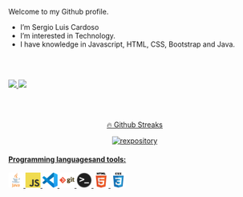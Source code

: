   Welcome to my Github profile.
- I’m  Sergio Luis Cardoso    
- I’m interested in Technology.
- I have knowledge in Javascript, HTML, CSS, Bootstrap and Java.

<br><br>

<div>
<a href="https://github.com/SergioLuisCardoso">
<img height="160em" src="https://github-readme-stats.vercel.app/api?username=SergioLuisCardoso&show_icons=true&theme=dracula&include_all_commits=true&count_private=true"/>
<img height="160em" src="https://github-readme-stats.vercel.app/api/top-langs/?username=SergioLuisCardoso&layout=compact&langs_count=7&theme=dracula"/>
</div>
  
<br><br>  
<p align="center">🔥 Github Streaks</p>
<p align="center"><img src="https://github-readme-streak-stats.herokuapp.com/?user=SergioLuisCardoso&theme=black-ice&hide_border=true&stroke=0000&background=0D1117&ring=e05397&fire=e05397&currStreakLabel=e05397" alt="rexpository" /></p>

#### **Programming languages ​​and tools:**  

<!---<code><img height="30" src="https://raw.githubusercontent.com/github/explore/80688e429a7d4ef2fca1e82350fe8e3517d3494d/topics/android/android.png"></code>
<code><img height="30" src="https://raw.githubusercontent.com/github/explore/80688e429a7d4ef2fca1e82350fe8e3517d3494d/topics/kotlin/kotlin.png"></code>
<code><img height="30" src="https://raw.githubusercontent.com/github/explore/80688e429a7d4ef2fca1e82350fe8e3517d3494d/topics/firebase/firebase.png"></code>--->
<code><img height="30" src="https://raw.githubusercontent.com/github/explore/80688e429a7d4ef2fca1e82350fe8e3517d3494d/topics/java/java.png"></code>
<code><img height="30" src="https://raw.githubusercontent.com/github/explore/80688e429a7d4ef2fca1e82350fe8e3517d3494d/topics/javascript/javascript.png"></code>
<code><img height="30" src="https://raw.githubusercontent.com/github/explore/80688e429a7d4ef2fca1e82350fe8e3517d3494d/topics/visual-studio-code/visual-studio-code.png"></code>
<code><img height="30" src="https://raw.githubusercontent.com/github/explore/80688e429a7d4ef2fca1e82350fe8e3517d3494d/topics/git/git.png"></code>
<code><img height="30" src="https://raw.githubusercontent.com/github/explore/80688e429a7d4ef2fca1e82350fe8e3517d3494d/topics/terminal/terminal.png"></code>
<code><img height="30" src="https://raw.githubusercontent.com/github/explore/80688e429a7d4ef2fca1e82350fe8e3517d3494d/topics/html/html.png"></code>
<code><img height="30" src="https://raw.githubusercontent.com/github/explore/80688e429a7d4ef2fca1e82350fe8e3517d3494d/topics/css/css.png"></code>
 


<!--- 💞️ I’m looking to collaborate on ...
- 📫 How to reach me ...
- 👋 I’m  Sergio Luis Cardoso    
- 👀 I’m interested in Technology.
- 🌱 I have knowledge in Javascript, HTML, CSS and Java.


--->


<!---
SergioLuisCardoso/SergioLuisCardoso is a ✨ special ✨ repository because its `README.md` (this file) appears on your GitHub profile.
You can click the Preview link to take a look at your changes.
--->
